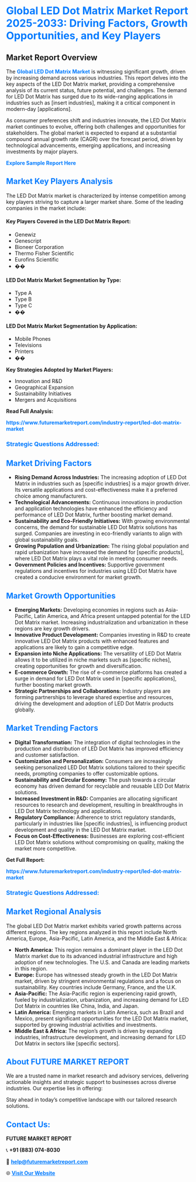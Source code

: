 <h1 style="color: #007BFF;">Global LED Dot Matrix Market Report 2025-2033: Driving Factors, Growth Opportunities, and Key Players</h1>

<section id="overview">
<h2>Market Report Overview</h2>
<p>The <a href="https://www.futuremarketreport.com/industry-report/led-dot-matrix-market" style="color: #007BFF; text-decoration: none;"><strong>Global LED Dot Matrix Market</strong></a> is witnessing significant growth, driven by increasing demand across various industries. This report delves into the key aspects of the LED Dot Matrix market, providing a comprehensive analysis of its current status, future potential, and challenges. The demand for LED Dot Matrix has surged due to its wide-ranging applications in industries such as [insert industries], making it a critical component in modern-day [applications].</p>
<p>As consumer preferences shift and industries innovate, the LED Dot Matrix market continues to evolve, offering both challenges and opportunities for stakeholders. The global market is expected to expand at a substantial compound annual growth rate (CAGR) over the forecast period, driven by technological advancements, emerging applications, and increasing investments by major players.</p>
</section>

<section id="overview">
<p><a href="https://www.futuremarketreport.com/request-sample/reportId=118450" style="color: #007BFF; text-decoration: none;"><strong>Explore Sample Report Here</strong></a></p>
</section>

<section id="key-players">
<h2 style="color: #007BFF;">Market Key Players Analysis</h2>
<p>The LED Dot Matrix market is characterized by intense competition among key players striving to capture a larger market share. Some of the leading companies in the market include:</p>
<h4>Key Players Covered in the LED Dot Matrix Report:</h4>
<ul><li>Genewiz</li><li>Genescript</li><li>Bioneer Corporation</li><li>Thermo Fisher Scientific</li><li>Eurofins Scientific</li><li>��</li></ul>
<h4>LED Dot Matrix Market Segmentation by Type:</h4>
<ul><li>Type A</li><li>Type B</li><li>Type C</li><li>��</li></ul>

<h4>LED Dot Matrix Market Segmentation by Application:</h4>
<ul><li>Mobile Phones</li><li>Televisions</li><li>Printers</li><li>��</li></ul>
<p><strong>Key Strategies Adopted by Market Players:</strong></p>
<ul>
<li>Innovation and R&D</li>
<li>Geographical Expansion</li>
<li>Sustainability Initiatives</li>
<li>Mergers and Acquisitions</li>
</ul>
</section>

<section>
<p><strong>Read Full Analysis: </strong></p><a href="https://www.futuremarketreport.com/industry-report/led-dot-matrix-market" style="color: #007BFF; text-decoration: none;"><strong>https://www.futuremarketreport.com/industry-report/led-dot-matrix-market</strong></a>
<h3 style="color: #007BFF;">Strategic Questions Addressed:</h3>
</section>

<section id="driving-factors">
<h2 style="color: #007BFF;">Market Driving Factors</h2>
<ul>
<li><strong>Rising Demand Across Industries:</strong> The increasing adoption of LED Dot Matrix in industries such as [specific industries] is a major growth driver. Its versatile applications and cost-effectiveness make it a preferred choice among manufacturers.</li>
<li><strong>Technological Advancements:</strong> Continuous innovations in production and application technologies have enhanced the efficiency and performance of LED Dot Matrix, further boosting market demand.</li>
<li><strong>Sustainability and Eco-Friendly Initiatives:</strong> With growing environmental concerns, the demand for sustainable LED Dot Matrix solutions has surged. Companies are investing in eco-friendly variants to align with global sustainability goals.</li>
<li><strong>Growing Population and Urbanization:</strong> The rising global population and rapid urbanization have increased the demand for [specific products], where LED Dot Matrix plays a vital role in meeting consumer needs.</li>
<li><strong>Government Policies and Incentives:</strong> Supportive government regulations and incentives for industries using LED Dot Matrix have created a conducive environment for market growth.</li>
</ul>
</section>

<section id="growth-opportunities">
<h2 style="color: #007BFF;">Market Growth Opportunities</h2>
<ul>
<li><strong>Emerging Markets:</strong> Developing economies in regions such as Asia-Pacific, Latin America, and Africa present untapped potential for the LED Dot Matrix market. Increasing industrialization and urbanization in these regions are key growth drivers.</li>
<li><strong>Innovative Product Development:</strong> Companies investing in R&D to create innovative LED Dot Matrix products with enhanced features and applications are likely to gain a competitive edge.</li>
<li><strong>Expansion into Niche Applications:</strong> The versatility of LED Dot Matrix allows it to be utilized in niche markets such as [specific niches], creating opportunities for growth and diversification.</li>
<li><strong>E-commerce Growth:</strong> The rise of e-commerce platforms has created a surge in demand for LED Dot Matrix used in [specific applications], further boosting market growth.</li>
<li><strong>Strategic Partnerships and Collaborations:</strong> Industry players are forming partnerships to leverage shared expertise and resources, driving the development and adoption of LED Dot Matrix products globally.</li>
</ul>
</section>

<section id="trending-factors">
<h2 style="color: #007BFF;">Market Trending Factors</h2>
<ul>
<li><strong>Digital Transformation:</strong> The integration of digital technologies in the production and distribution of LED Dot Matrix has improved efficiency and customer satisfaction.</li>
<li><strong>Customization and Personalization:</strong> Consumers are increasingly seeking personalized LED Dot Matrix solutions tailored to their specific needs, prompting companies to offer customizable options.</li>
<li><strong>Sustainability and Circular Economy:</strong> The push towards a circular economy has driven demand for recyclable and reusable LED Dot Matrix solutions.</li>
<li><strong>Increased Investment in R&D:</strong> Companies are allocating significant resources to research and development, resulting in breakthroughs in LED Dot Matrix technology and applications.</li>
<li><strong>Regulatory Compliance:</strong> Adherence to strict regulatory standards, particularly in industries like [specific industries], is influencing product development and quality in the LED Dot Matrix market.</li>
<li><strong>Focus on Cost-Effectiveness:</strong> Businesses are exploring cost-efficient LED Dot Matrix solutions without compromising on quality, making the market more competitive.</li>
</ul>
</section>

<section>
<p><strong>Get Full Report: </strong></p><a href="https://www.futuremarketreport.com/industry-report/led-dot-matrix-market" style="color: #007BFF; text-decoration: none;"><strong>https://www.futuremarketreport.com/industry-report/led-dot-matrix-market</strong></a>
<h3 style="color: #007BFF;">Strategic Questions Addressed:</h3>
</section>


<section id="regional-analysis">
<h2 style="color: #007BFF;">Market Regional Analysis</h2>
<p>The global LED Dot Matrix market exhibits varied growth patterns across different regions. The key regions analyzed in this report include North America, Europe, Asia-Pacific, Latin America, and the Middle East & Africa:</p>
<ul>
<li><strong>North America:</strong> This region remains a dominant player in the LED Dot Matrix market due to its advanced industrial infrastructure and high adoption of new technologies. The U.S. and Canada are leading markets in this region.</li>
<li><strong>Europe:</strong> Europe has witnessed steady growth in the LED Dot Matrix market, driven by stringent environmental regulations and a focus on sustainability. Key countries include Germany, France, and the U.K.</li>
<li><strong>Asia-Pacific:</strong> The Asia-Pacific region is experiencing rapid growth, fueled by industrialization, urbanization, and increasing demand for LED Dot Matrix in countries like China, India, and Japan.</li>
<li><strong>Latin America:</strong> Emerging markets in Latin America, such as Brazil and Mexico, present significant opportunities for the LED Dot Matrix market, supported by growing industrial activities and investments.</li>
<li><strong>Middle East & Africa:</strong> The region’s growth is driven by expanding industries, infrastructure development, and increasing demand for LED Dot Matrix in sectors like [specific sectors].</li>
</ul>
</section>

<footer>
<h2 style="color: #007BFF;">About FUTURE MARKET REPORT</h2>
<p>We are a trusted name in market research and advisory services, delivering actionable insights and strategic support to businesses across diverse industries. Our expertise lies in offering:</p>

<p>Stay ahead in today’s competitive landscape with our tailored research solutions.</p>

<h2 style="color: #007BFF;">Contact Us:</h2>
<p><strong>FUTURE MARKET REPORT</strong></p>
<p>📞 <strong>+91 (883) 074-8030</strong></p>
<p>📧 <strong><a href="mailto:help@futuremarketreport.com" style="color: #007BFF;">help@futuremarketreport.com</a></strong></p>
<p>🌐 <strong><a href="https://www.futuremarketreport.com/" style="color: #007BFF;">Visit Our Website</a></strong></p>
</footer>